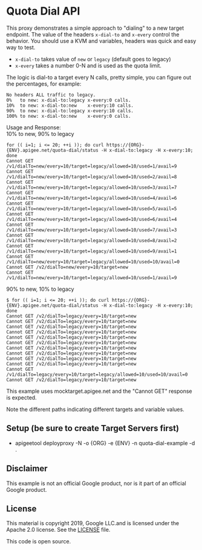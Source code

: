 # Quota Dial API
This proxy demonstrates a simple approach to "dialing" to a new target endpoint.
The value of the headers `x-dial-to` and `x-every` control the behavior. 
You should use a KVM and variables, headers was quick and easy way to test.  
- `x-dial-to` takes value of `new` or `legacy` (default goes to legacy)  
- `x-every` takes a number 0-N and is used as the quota limit.  

The logic is dial-to a target every N calls, pretty simple, you can figure out the percentages, for example:  
```
No headers ALL traffic to legacy.  
0%   to new: x-dial-to:legacy x-every:0 calls.  
10%  to new: x-dial-to:new    x-every:10 calls.  
90%  to new: x-dial-to:legacy x-every:10 calls.  
100% to new: x-dial-to:new    x-every:0 calls.  
```

Usage and Response:  
10% to new, 90% to legacy
```
for (( i=1; i <= 20; ++i )); do curl https://{ORG}-{ENV}.apigee.net/quota-dial/status -H x-dial-to:legacy -H x-every:10; done
Cannot GET /v1/dialTo=new/every=10/target=legacy/allowed=10/used=1/avail=9
Cannot GET /v1/dialTo=new/every=10/target=legacy/allowed=10/used=2/avail=8
Cannot GET /v1/dialTo=new/every=10/target=legacy/allowed=10/used=3/avail=7
Cannot GET /v1/dialTo=new/every=10/target=legacy/allowed=10/used=4/avail=6
Cannot GET /v1/dialTo=new/every=10/target=legacy/allowed=10/used=5/avail=5
Cannot GET /v1/dialTo=new/every=10/target=legacy/allowed=10/used=6/avail=4
Cannot GET /v1/dialTo=new/every=10/target=legacy/allowed=10/used=7/avail=3
Cannot GET /v1/dialTo=new/every=10/target=legacy/allowed=10/used=8/avail=2
Cannot GET /v1/dialTo=new/every=10/target=legacy/allowed=10/used=9/avail=1
Cannot GET /v1/dialTo=new/every=10/target=legacy/allowed=10/used=10/avail=0
Cannot GET /v2/dialTo=new/every=10/target=new
Cannot GET /v1/dialTo=new/every=10/target=legacy/allowed=10/used=1/avail=9
```

90% to new, 10% to legacy
```
$ for (( i=1; i <= 20; ++i )); do curl https://{ORG}-{ENV}.apigee.net/quota-dial/status -H x-dial-to:legacy -H x-every:10; done
Cannot GET /v2/dialTo=legacy/every=10/target=new
Cannot GET /v2/dialTo=legacy/every=10/target=new
Cannot GET /v2/dialTo=legacy/every=10/target=new
Cannot GET /v2/dialTo=legacy/every=10/target=new
Cannot GET /v2/dialTo=legacy/every=10/target=new
Cannot GET /v2/dialTo=legacy/every=10/target=new
Cannot GET /v2/dialTo=legacy/every=10/target=new
Cannot GET /v2/dialTo=legacy/every=10/target=new
Cannot GET /v2/dialTo=legacy/every=10/target=new
Cannot GET /v2/dialTo=legacy/every=10/target=new
Cannot GET /v1/dialTo=legacy/every=10/target=legacy/allowed=10/used=10/avail=0
Cannot GET /v2/dialTo=legacy/every=10/target=new
```


This example uses mocktarget.apigee.net and the "Cannot GET" response is expected.

Note the different paths indicating different targets and variable values.

## Setup (be sure to create Target Servers first)
* apigeetool deployproxy -N -o {ORG} -e {ENV} -n quota-dial-example -d .


## Disclaimer

This example is not an official Google product, nor is it part of an official Google product.

## License

This material is copyright 2019, Google LLC.and is licensed under the Apache 2.0 license.
See the [LICENSE](LICENSE) file.

This code is open source.
